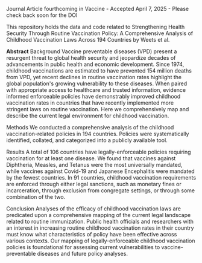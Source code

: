 Journal Article fourthcoming in Vaccine - Accepted April 7, 2025 - Please check back soon for the DOI

This repository holds the data and code related to Strengthening Health Security Through Routine Vaccination Policy: A Comprehensive Analysis of Childhood Vaccination Laws Across 194 Countries by Weets et al. 

**Abstract** 
Background Vaccine preventable diseases (VPD) present a resurgent threat to global health security and jeopardize decades of advancements in public health and economic development. Since 1974, childhood vaccinations are estimated to have prevented 154 million deaths from VPD, yet recent declines in routine vaccination rates highlight the global population's growing vulnerability to these diseases. When paired with appropriate access to healthcare and trusted information, evidence informed enforceable policies have demonstrably improved childhood vaccination rates in countries that have recently implemented more stringent laws on routine vaccination. Here we comprehensively map and describe the current legal environment for childhood vaccination. 

Methods We conducted a comprehensive analysis of the childhood vaccination-related policies in 194 countries. Policies were systematically identified, collated, and categorized into a publicly available tool. 

Results A total of 106 countries have legally-enforceable policies requiring vaccination for at least one disease. We found that vaccines against Diphtheria, Measles, and Tetanus were the most universally mandated, while vaccines against Covid-19 and Japanese Encephalitis were mandated by the fewest countries. In 91 countries, childhood vaccination requirements are enforced through either legal sanctions, such as monetary fines or incarceration, through exclusion from congregate settings, or through some combination of the two. 

Conclusion Analyses of the efficacy of childhood vaccination laws are predicated upon a comprehensive mapping of the current legal landscape related to routine immunization. Public health officials and researchers with an interest in increasing routine childhood vaccination rates in their country must know what characteristics of policy have been effective across various contexts. Our mapping of legally-enforceable childhood vaccination policies is foundational for assessing current vulnerabilities to vaccine-preventable diseases and future policy analyses. 
